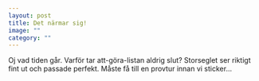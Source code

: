 ```yaml
---
layout: post
title: Det närmar sig!
image: ""
category: ""
---
```

Oj vad tiden går. Varför tar att-göra-listan aldrig slut? Storseglet ser riktigt fint ut och passade perfekt. Måste få till en provtur innan vi sticker...